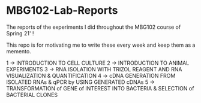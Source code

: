 # MBG102-Lab-Reports
The reports of the experiments I did throughout the MBG102 course of Spring 21' !

This repo is for motivating me to write these every week and keep them as a memento.

1 -> INTRODUCTION TO CELL CULTURE
2 -> INTRODUCTION TO ANIMAL EXPERIMENTS
3 -> RNA ISOLATION WITH TRIZOL REAGENT AND RNA VISUALIZATION & QUANTIFICATION
4 -> cDNA GENERATION FROM ISOLATED RNAs & qPCR by USING GENERATED cDNAs
5 -> TRANSFORMATION of GENE of INTEREST INTO BACTERIA & SELECTION of BACTERIAL CLONES
